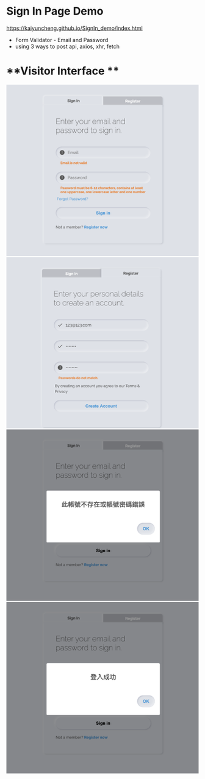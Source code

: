 # Sign In Page Demo

https://kaiyuncheng.github.io/SignIn_demo/index.html

+ Form Validator - Email and Password
+ using 3 ways to post api, axios, xhr, fetch

# **Visitor Interface **
![](img/login1.png)
![](img/login2.png)
![](img/login3.png)
![](img/login4.png)
